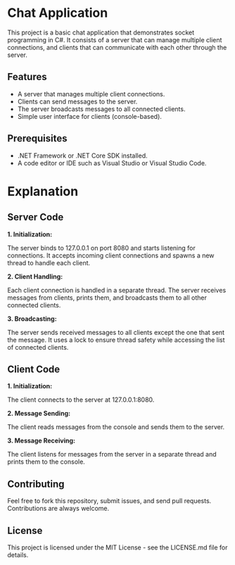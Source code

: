 # Chat Application

This project is a basic chat application that demonstrates socket programming in C#. It consists of a server that can manage multiple client connections, and clients that can communicate with each other through the server.

## Features

- A server that manages multiple client connections.
- Clients can send messages to the server.
- The server broadcasts messages to all connected clients.
- Simple user interface for clients (console-based).

## Prerequisites

- .NET Framework or .NET Core SDK installed.
- A code editor or IDE such as Visual Studio or Visual Studio Code.

# Explanation

## Server Code

**1. Initialization:**

The server binds to 127.0.0.1 on port 8080 and starts listening for connections.
It accepts incoming client connections and spawns a new thread to handle each client.

**2. Client Handling:**

Each client connection is handled in a separate thread.
The server receives messages from clients, prints them, and broadcasts them to all other connected clients.

**3. Broadcasting:**

The server sends received messages to all clients except the one that sent the message.
It uses a lock to ensure thread safety while accessing the list of connected clients.


## Client Code

**1. Initialization:**

The client connects to the server at 127.0.0.1:8080.

**2. Message Sending:**

The client reads messages from the console and sends them to the server.

**3. Message Receiving:**

The client listens for messages from the server in a separate thread and prints them to the console.

## Contributing
Feel free to fork this repository, submit issues, and send pull requests. Contributions are always welcome.

## License
This project is licensed under the MIT License - see the LICENSE.md file for details.
